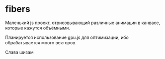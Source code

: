 # fibers
Маленький js проект, отрисовывающий различные анимации в канвасе, которые кажутся объёмными.

Планируется использование gpu.js для оптимизации, ибо обрабатывается много векторов.

Слава шизам
